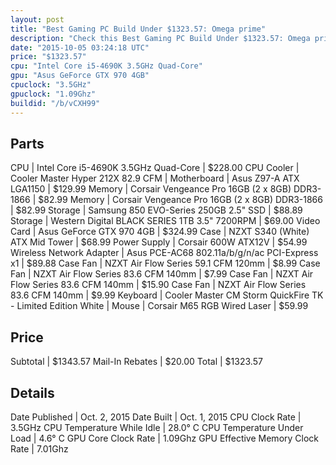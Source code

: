 ```yaml
---
layout: post
title: "Best Gaming PC Build Under $1323.57: Omega prime"
description: "Check this Best Gaming PC Build Under $1323.57: Omega prime. CPU: Intel Core i5-4690K 3.5GHz Quad-Core, CPU Cooler: Cooler Master Hyper 212X 82.9 CFM, Motherboard: Asus Z9"
date: "2015-10-05 03:24:18 UTC"
price: "$1323.57"
cpu: "Intel Core i5-4690K 3.5GHz Quad-Core"
gpu: "Asus GeForce GTX 970 4GB"
cpuclock: "3.5GHz"
gpuclock: "1.09Ghz"
buildid: "/b/vCXH99"
---
```


## Parts

CPU | Intel Core i5-4690K 3.5GHz Quad-Core | $228.00
CPU Cooler | Cooler Master Hyper 212X 82.9 CFM | 
Motherboard | Asus Z97-A ATX LGA1150 | $129.99
Memory | Corsair Vengeance Pro 16GB (2 x 8GB) DDR3-1866 | $82.99
Memory | Corsair Vengeance Pro 16GB (2 x 8GB) DDR3-1866 | $82.99
Storage | Samsung 850 EVO-Series 250GB 2.5" SSD | $88.89
Storage | Western Digital BLACK SERIES 1TB 3.5" 7200RPM | $69.00
Video Card | Asus GeForce GTX 970 4GB | $324.99
Case | NZXT S340 (White) ATX Mid Tower | $68.99
Power Supply | Corsair 600W ATX12V | $54.99
Wireless Network Adapter | Asus PCE-AC68 802.11a/b/g/n/ac PCI-Express x1 | $89.88
Case Fan | NZXT Air Flow Series 59.1 CFM 120mm | $8.99
Case Fan | NZXT Air Flow Series 83.6 CFM 140mm | $7.99
Case Fan | NZXT Air Flow Series 83.6 CFM 140mm | $15.90
Case Fan | NZXT Air Flow Series 83.6 CFM 140mm | $9.99
Keyboard | Cooler Master CM Storm QuickFire TK - Limited Edition White | 
Mouse | Corsair M65 RGB Wired Laser | $59.99

## Price

Subtotal | $1343.57
Mail-In Rebates | $20.00
Total | $1323.57

## Details

Date Published | Oct. 2, 2015
Date Built | Oct. 1, 2015
CPU Clock Rate | 3.5GHz
CPU Temperature While Idle | 28.0° C
CPU Temperature Under Load | 4.6° C
GPU Core Clock Rate | 1.09Ghz
GPU Effective Memory Clock Rate | 7.01Ghz